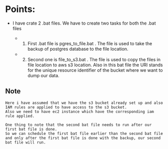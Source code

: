 # Points:

- I have crate 2 .bat files. We have to create two tasks for both the .bat files

  - 1. First .bat file is pgres_to_file.bat . The file is used to take the backup of postgres database to the file location.
  - 2. Second one is file_to_s3.bat . The file is used to copy the files in file location to aws s3 location. Also in this bat file the URI stands for the unique resource identifier of the bucket where we want to dump our data.

## Note

```
Here i have assumed that we have the s3 bucket already set up and also IAM rules are applied to have access to the s3 bucket.
Also we need to have ec2 instance which have the corresponding iam rule applied.

One thing to note that the second bat file needs to run after our first bat file is done.
So we can schedule the first bat file earlier than the second bat file and only after the first bat file is done with the backup, our second bat file will run.
```
